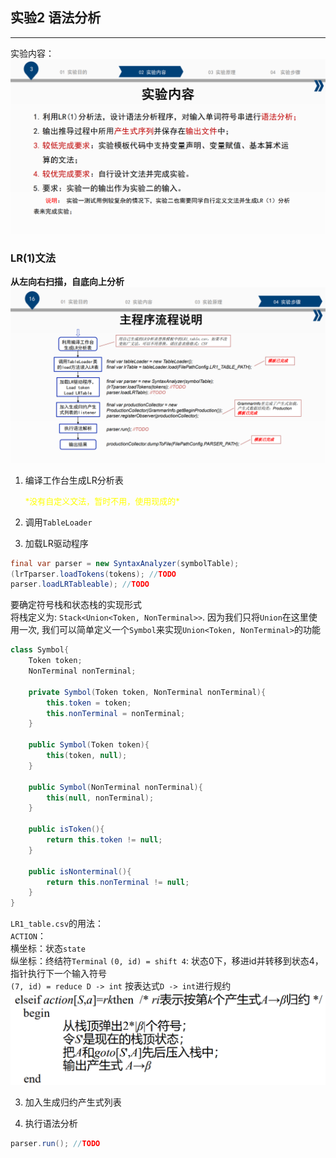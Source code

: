 ## 实验2 语法分析
___
实验内容：
![实验内容](img/实验内容.png)
### LR(1)文法
**从左向右扫描，自底向上分析**
![主程序流程](img/mainstep.png)
1. 编译工作台生成LR分析表  

   <font color=yellow size = 2>  
   *没有自定义文法，暂时不用，使用现成的*
   </font>

2. 调用`TableLoader`

2. 加载LR驱动程序
``` java
final var parser = new SyntaxAnalyzer(symbolTable);
(lrTparser.loadTokens(tokens); //TODO
parser.loadLRTableable); //TODO
```
要确定符号栈和状态栈的实现形式  
将栈定义为: `Stack<Union<Token, NonTerminal>>`. 
因为我们只将`Union`在这里使用一次, 我们可以简单定义一个`Symbol`来实现`Union<Token, NonTerminal>`的功能
``` java
class Symbol{
    Token token;
    NonTerminal nonTerminal;

    private Symbol(Token token, NonTerminal nonTerminal){
        this.token = token;
        this.nonTerminal = nonTerminal;
    }

    public Symbol(Token token){
        this(token, null);
    }

    public Symbol(NonTerminal nonTerminal){
        this(null, nonTerminal);
    }

    public isToken(){
        return this.token != null;
    }

    public isNonterminal(){
        return this.nonTerminal != null;
    }
}
```

`LR1_table.csv`的用法：  
`ACTION`：  
横坐标：状态`state`  
纵坐标：终结符`Terminal`
`(0, id) = shift 4`: 状态0下，移进id并转移到状态4，指针执行下一个输入符号  
`(7, id) = reduce D -> int` 按表达式`D -> int`进行规约
![](img/LR.png)

3. 加入生成归约产生式列表


4. 执行语法分析
``` java
parser.run(); //TODO
```
